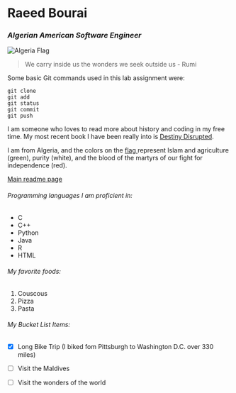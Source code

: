 # Raeed Bourai
### _Algerian American Software Engineer_

![Algeria Flag](https://upload.wikimedia.org/wikipedia/commons/thumb/7/77/Flag_of_Algeria.svg/800px-Flag_of_Algeria.svg.png)

> We carry inside us the wonders we seek outside us - Rumi

Some basic Git commands used in this lab assignment were:
```
git clone
git add
git status
git commit
git push
```

I am someone who loves to read more about history and coding in my free time. My most recent book I have been really into is [Destiny Disrupted](https://www.goodreads.com/book/show/34617904-destiny-disrupted).

I am from Algeria, and the colors on the [flag ](#Algerian-American-Software-Engineer) represent Islam and agriculture (green), purity (white), and the blood of the martyrs of our fight for independence (red).

[Main readme page](docs/README.md)

###### Programming languages I am proficient in:
- C
- C++
- Python
- Java
- R
- HTML

###### My favorite foods:
1. Couscous
2. Pizza
3. Pasta

###### My Bucket List Items:
- [x] Long Bike Trip (I biked fom Pittsburgh to Washington D.C. over 330 miles)
- [ ] Visit the Maldives
- [ ] Visit the wonders of the world


